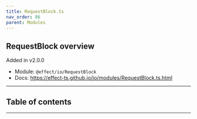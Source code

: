 ```yaml
---
title: RequestBlock.ts
nav_order: 86
parent: Modules
---
```


## RequestBlock overview

Added in v2.0.0

- Module: `@effect/io/RequestBlock`
- Docs: https://effect-ts.github.io/io/modules/RequestBlock.ts.html

---

<h2 class="text-delta">Table of contents</h2>

---
